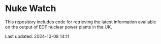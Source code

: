 # Nuke Watch

This repository includes code for retrieving the latest information available on the output of EDF nuclear power plants in the UK.

Last updated: 2024-10-08 14:11